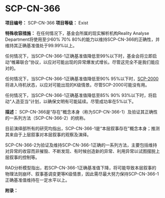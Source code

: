 # SCP-CN-366


**项目编号：** SCP-CN-366
**项目等级：** Exist

**特殊收容措施：** 在任何情况下，基金会所属的<span class='ruby'>&#29616;&#23454;&#35299;&#26512;&#26426;&#26500;Reality Analyse Department</span>将使用至少60% 70% 80%的能力以维持SCP-CN-366的正确性，并维持其正确基准值处于99.99%以上。

任何情况下，当SCP-CN-366-1正确基准值降低至99%以下时，基金会将立即启动“帷幕联合”协议，以应对可能出现的异常爆发式增长。尽管这完全不是我们能应对的。

任何情况下，当SCP-CN-366-1正确基准值降低至90% 95%以下时，[SCP-2000](//scp-wiki-cn.wikidot.com/scp-2000)将进入待机状态，以应对可能出现的K级情景。尽管SCP-2000可能没有用。

任何情况下，当SCP-CN-366-1正确基准值降低至85% 90% 93%以下时，将启动“人造亚当”计划，以确保文明有可能延续。尽管成功率在5%以下。

**描述：** SCP-CN-366是“存在”概念本身（称为SCP-CN-366-1）及验证其正确性的一系列方法（SCP-CN-366-2）的统称。

目前演绎部所有的研究均指出，SCP-CN-366-1是“本层叙事存在”概念本身；推测其来自于上层叙事对本层叙事的观察及演绎。

SCP-CN-366-2为验证及维持SCP-CN-366-1正确的一系列方法，主要包括维持对异常的收容而非摧毁、不断发现、有时候创造新的异常、利用异常以试图摆脱上层叙事的控制等。

RAD分析模型指出，若SCP-CN-366-1正确基准值下降，将可能导致本层叙事的物理法则崩坏、叙事基调变更等K级情景，因此需尽最大努力保持SCP-CN-366-1正确基准值维持在一定水平以上。


**附录：** 



